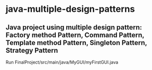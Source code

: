 # java-multiple-design-patterns

## Java project using multiple design pattern: Factory method Pattern, Command Pattern, Template method Pattern, Singleton Pattern, Strategy Pattern

Run FinalProject/src/main/java/MyGUI/myFirstGUI.java

